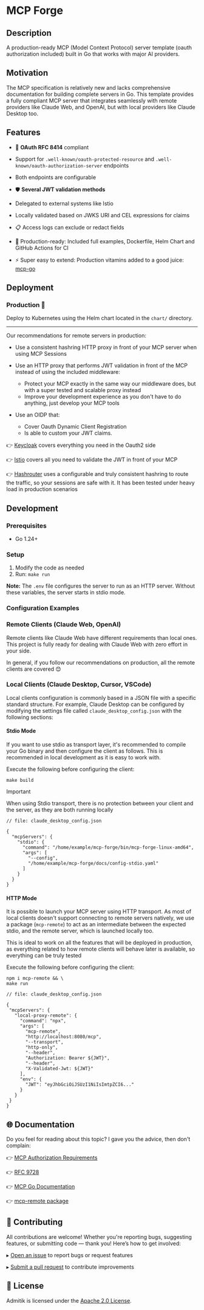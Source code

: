 # MCP Forge

## Description
A production-ready MCP (Model Context Protocol) server template (oauth authorization included) built in Go that works with major AI providers.

## Motivation
The MCP specification is relatively new and lacks comprehensive documentation for building complete servers in Go. 
This template provides a fully compliant MCP server that integrates seamlessly with remote providers like Claude Web, and OpenAI, 
but with local providers like Claude Desktop too.

## Features

- 🔐 **OAuth RFC 8414** compliant
- Support for `.well-known/oauth-protected-resource` and `.well-known/oauth-authorization-server` endpoints
- Both endpoints are configurable

- 🛡️ **Several JWT validation methods**
- Delegated to external systems like Istio
- Locally validated based on JWKS URI and CEL expressions for claims

- 📋 Access logs can exclude or redact fields
- 🚀 Production-ready: Included full examples, Dockerfile, Helm Chart and GitHub Actions for CI
- ⚡ Super easy to extend: Production vitamins added to a good juice: [mcp-go](https://github.com/mark3labs/mcp-go)


## Deployment

### Production 🚀
Deploy to Kubernetes using the Helm chart located in the `chart/` directory.

---

Our recommendations for remote servers in production:

- Use a consistent hashring HTTP proxy in front of your MCP server when using MCP Sessions

- Use an HTTP proxy that performs JWT validation in front of the MCP instead of using the included middleware:
    - Protect your MCP exactly in the same way our middleware does, but with a super tested and scalable proxy instead
    - Improve your development experience as you don't have to do anything, just develop your MCP tools

- Use an OIDP that:
    - Cover Oauth Dynamic Client Registration
    - Is able to custom your JWT claims.

👉 [Keycloak](https://github.com/keycloak/keycloak) covers everything you need in the Oauth2 side

👉 [Istio](https://github.com/istio/istio) covers all you need to validate the JWT in front of your MCP

👉 [Hashrouter](https://github.com/achetronic/hashrouter) uses a configurable and truly consistent hashring to route the
traffic, so your sessions are safe with it. It has been tested under heavy load in production scenarios


## Development

### Prerequisites
- Go 1.24+

### Setup
1. Modify the code as needed
2. Run: `make run`

**Note:** The `.env` file configures the server to run as an HTTP server. Without these variables, the server starts in stdio mode.

### Configuration Examples

### Remote Clients (Claude Web, OpenAI)

Remote clients like Claude Web have different requirements than local ones. 
This project is fully ready for dealing with Claude Web with zero effort in your side.

In general, if you follow our recommendations on production, all the remote clients are covered 😊

### Local Clients (Claude Desktop, Cursor, VSCode)

Local clients configuration is commonly based in a JSON file with a specific standard structure. For example,
Claude Desktop can be configured by modifying the settings file called `claude_desktop_config.json` with the following sections:

#### Stdio Mode

If you want to use stdio as transport layer, it's recommended to compile your Go binary and then configure the client
as follows. This is recommended in local development as it is easy to work with.

Execute the following before configuring the client:

```console
make build
```

> [!IMPORTANT]
> When using Stdio transport, there is no protection between your client and the server, as they are both running locally

```json5
// file: claude_desktop_config.json

{
  "mcpServers": {
    "stdio": {
      "command": "/home/example/mcp-forge/bin/mcp-forge-linux-amd64",
      "args": [
        "--config",
        "/home/example/mcp-forge/docs/config-stdio.yaml"
      ]
    }
  }
}
```

#### HTTP Mode

It is possible to launch your MCP server using HTTP transport. As most of local clients doesn't support connecting to
remote servers natively, we use a package (`mcp-remote`) to act as an intermediate between the expected stdio, 
and the remote server, which is launched locally too.

This is ideal to work on all the features that will be deployed in production, as everything related to how remote clients 
will behave later is available, so everything can be truly tested

Execute the following before configuring the client:

```console
npm i mcp-remote && \
make run
```

```json5
// file: claude_desktop_config.json

{
 "mcpServers": {
   "local-proxy-remote": {
     "command": "npx",
     "args": [
       "mcp-remote",
       "http://localhost:8080/mcp",
       "--transport",
       "http-only",
       "--header",
       "Authorization: Bearer ${JWT}",
       "--header",
       "X-Validated-Jwt: ${JWT}"
     ],
     "env": {
       "JWT": "eyJhbGciOiJSUzI1NiIsImtpZCI6..."
     }
   }
 }
}
```


## 🌐 Documentation

Do you feel for reading about this topic? I gave you the advice, then don't complain:

👉 [MCP Authorization Requirements](https://modelcontextprotocol.io/specification/2025-06-18/basic/authorization#overview)

👉 [RFC 9728](https://datatracker.ietf.org/doc/rfc9728/)

👉 [MCP Go Documentation](https://mcp-go.dev/getting-started)

👉 [mcp-remote package](https://www.npmjs.com/package/mcp-remote)


## 🤝 Contributing

All contributions are welcome! Whether you're reporting bugs, suggesting features, or submitting code — thank you! Here’s how to get involved:

▸ [Open an issue](https://github.com/achetronic/mcp-forge/issues/new) to report bugs or request features

▸ [Submit a pull request](https://github.com/achetronic/mcp-forge/pulls) to contribute improvements


## 📄 License

Admitik is licensed under the [Apache 2.0 License](./LICENSE).